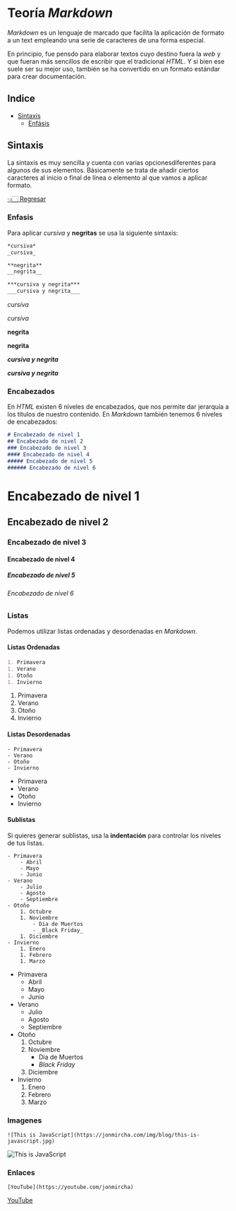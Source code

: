 # Teoría _Markdown_

_Markdown_ es un lenguaje de marcado que facilita la aplicación de formato a un text empleando una serie de caracteres de una forma especial.

En principio, fue pensdo para elaborar textos cuyo destino fuera la _web_ y que fueran más sencillos de escribir que el tradicional _HTML_. Y si bien ese suele ser su mejor uso, también se ha convertido en un formato estándar para crear documentación.

## Indice

- [Sintaxis](#sintaxis)
    - [Enfásis](#enfasis)


## Sintaxis

La sintaxis es muy sencilla y cuenta con varias opcionesdiferentes para algunos de sus elementos. Básicamente se trata de añadir ciertos caracteres al inicio o final de línea o elemento al que vamos a aplicar formato.

[👈🏻 Regresar](#indice)

### Enfasis

Para aplicar *cursiva* y **negritas** se usa la siguiente sintaxis:

```md
*cursiva*
_cursiva_

**negrita**
__negrita__

***cursiva y negrita***
___cursiva y negrita___
```

*cursiva*

_cursiva_

**negrita**

__negrita__

***cursiva y negrita***

___cursiva y negrita___


### Encabezados

En _HTML_ existen 6 niveles de encabezados, que nos permite dar jerarquía a los títulos de nuestro contenido. En _Markdown_ también tenemos 6 niveles de encabezados:

```md
# Encabezado de nivel 1
## Encabezado de nivel 2
### Encabezado de nivel 3
#### Encabezado de nivel 4
##### Encabezado de nivel 5
###### Encabezado de nivel 6
```

# Encabezado de nivel 1
## Encabezado de nivel 2
### Encabezado de nivel 3
#### Encabezado de nivel 4
##### Encabezado de nivel 5
###### Encabezado de nivel 6

### Listas

Podemos utilizar listas ordenadas y desordenadas en _Markdown_.

#### Listas Ordenadas

```md
1. Primavera
1. Verano
1. Otoño
1. Invierno
```

1. Primavera
1. Verano
1. Otoño
1. Invierno

#### Listas Desordenadas

```
- Primavera
- Verano
- Otoño
- Invierno
```

- Primavera
- Verano
- Otoño
- Invierno

#### Sublistas

Si quieres generar sublistas, usa la **indentación** para controlar los niveles de tus listas.

```
- Primavera
    - Abril
    - Mayo
    - Junio
- Verano
    - Julio
    - Agosto
    - Septiembre
- Otoño
    1. Octubre
    1. Noviembre
        - Dia de Muertos
        - _Black Friday_
    1. Diciembre
- Invierno
    1. Enero
    1. Febrero
    1. Marzo
```

- Primavera
    - Abril
    - Mayo
    - Junio
- Verano
    - Julio
    - Agosto
    - Septiembre
- Otoño
    1. Octubre
    1. Noviembre
        - Dia de Muertos
        - _Black Friday_
    1. Diciembre
- Invierno
    1. Enero
    1. Febrero
    1. Marzo

### Imagenes

```
![This is JavaScript](https://jonmircha.com/img/blog/this-is-javascript.jpg)
```

![This is JavaScript](https://jonmircha.com/img/blog/this-is-javascript.jpg)


### Enlaces

```
[YouTube](https://youtube.com/jonmircha)
```

[YouTube](https://youtube.com/jonmircha)

